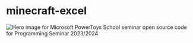 # minecraft-excel
![Hero image for Microsoft PowerToys]([screenshots/minecraf-excel-logo.png])
School seminar open source code for Programming Seminar 2023/2024
